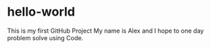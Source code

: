 # hello-world
This is my first GitHub Project
My name is Alex and I hope to one day problem solve using Code.
